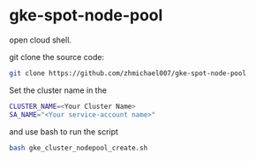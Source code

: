 # gke-spot-node-pool

open cloud shell. 


git clone the source code:
```bash
git clone https://github.com/zhmichael007/gke-spot-node-pool
```

Set the cluster name in the 
```bash
CLUSTER_NAME=<Your Cluster Name>
SA_NAME="<Your service-account name>"
```

and use bash to run the script
```bash
bash gke_cluster_nodepool_create.sh
```
